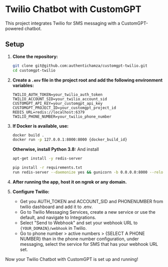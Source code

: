 # Twilio Chatbot with CustomGPT

This project integrates Twilio for SMS messaging with a CustomGPT-powered chatbot.

## Setup

1. **Clone the repository:**

   ```bash
   git clone git@github.com:authentichamza/customgpt-twilio.git
   cd customgpt-twilio
   ```

2. **Create a `.env` file in the project root and add the following environment variables:**

   ```dotenv
   TWILIO_AUTH_TOKEN=your_twilio_auth_token
   TWILIO_ACCOUNT_SID=your_twilio_account_sid
   CUSTOMGPT_API_KEY=your_customgpt_api_key
   CUSTOMGPT_PROJECT_ID=your_customgpt_project_id
   REDIS_URL=redis://localhost:6379
   TWILIO_PHONE_NUMBER=your_twilio_phone_number
   ```

3. **If Docker is available, use:**

   ```bash
   docker build .
   docker run -p 127.0.0.1:8000:8000 {docker_build_id}
   ```

   **Otherwise, install Python 3.8:**
   And install
   ```bash
   apt-get install -y redis-server
   ```
   ```bash
   pip install -r requirements.txt
   run redis-server --daemonize yes && gunicorn -b 0.0.0.0:8000 --reload app:app & celery -A tasks worker -P threads --loglevel=debug
   ```

4. **After running the app, host it on ngrok or any domain.**

5. **Configure Twilio:**
   - Get you AUTH_TOKEN and ACCOUNT_SID and PHONENUMBER from twilio dashboard and add it to .env.
   - Go to Twilio Messaging Services, create a new service or use the default, and navigate to Integrations.
   - Select "Send to Webhook" and set your webhook URL to `{YOUR_DOMAIN}/webhook` in Twilio.
   - Go to phone number > active numbers > {SELECT A PHONE NUMBER} than in the phone number configuration, under messaging, select the service for SMS that has your webhook URL set.

Now your Twilio Chatbot with CustomGPT is set up and running!
